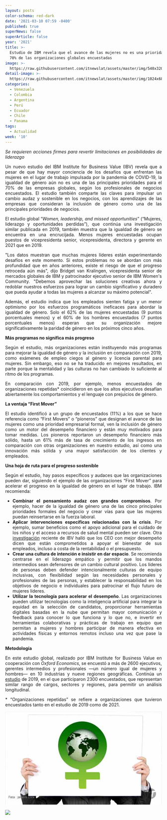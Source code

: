 ```yaml
---
layout: posts
color-schema: red-dark
date: '2021-03-10 07:59 -0400'
published: true
superNews: false
superArticle: false
year: '2021'
title: >-
  Estudio de IBM revela que el avance de las mujeres no es una prioridad para el
  70% de las organizaciones globales encuestadas
image: >-
  https://raw.githubusercontent.com/itnewslat/assets/master/img/540x320/Mujeres-trabajadoras-p.jpg
detail-image: >-
  https://raw.githubusercontent.com/itnewslat/assets/master/img/1024x680/Mujeres-trabajadoras-g.jpg
categories:
  - Venezuela
  - Colombia
  - Argentina
  - Perú
  - Ecuador
  - Chile
  - Panama
tags:
  - Actualidad
week: '10'
---
```

<p style="text-align: justify;"><em>Se requieren acciones firmes para revertir limitaciones en posibilidades de liderazgo</em></p>
<p style="text-align: justify;">Un nuevo estudio del IBM Institute for Business Value (IBV) revela que a pesar de que hay mayor conciencia de los desafíos que enfrentan las mujeres en el lugar de trabajo impulsada por la pandemia de COVID-19, la igualdad de género aún no es una de las principales prioridades para el 70% de las empresas globales, según los profesionales de negocios encuestados. El estudio también comparte las claves para impulsar un cambio audaz y sostenible en los negocios, con los aprendizajes de las empresas que consideran la inclusión de género como una de las principales prioridades de negocios.</p>
<p style="text-align: justify;">El estudio global “<em>Women, leadership, and missed opportunities</em>” (“Mujeres, liderazgo y oportunidades perdidas”), que continúa una investigación similar publicada en 2019, también muestra que la igualdad de género se encuentra en una encrucijada. Menos mujeres encuestadas ocupan puestos de vicepresidenta senior, vicepresidenta, directora y gerente en 2021 que en 2019.</p>
<p style="text-align: justify;">"Los datos muestran que muchas mujeres líderes están experimentando desafíos en este momento. Si estos problemas no se abordan con más profundidad que en años anteriores, existe el riesgo de que el progreso retroceda aún más", dijo Bridget van Kralingen, vicepresidenta senior de mercados globales de IBM y patrocinador ejecutivo senior de IBM Women's Community. "Debemos aprovechar las soluciones creativas ahora y redoblar nuestros esfuerzos para lograr un cambio significativo y duradero que pueda ayudar a todas las mujeres a alcanzar su máximo potencial".</p>
<p style="text-align: justify;">Además, el estudio indica que los empleados sienten fatiga y un menor optimismo por los esfuerzos programáticos ineficaces para abordar la igualdad de género. Solo el 62% de las mujeres encuestadas (9 puntos porcentuales menos) y el 60% de los hombres encuestados (7 puntos porcentuales menos) esperan que su organización mejore significativamente la paridad de género en los próximos cinco años.</p>
<p style="text-align: justify;"><strong>Más programas no significa más progreso</strong></p>
<p style="text-align: justify;">Según el estudio, más organizaciones están instituyendo más programas para mejorar la igualdad de género y la inclusión en comparación con 2019, como exámenes de empleo ciegos al género y licencia parental para mujeres. Sin embargo, eso no se ha traducido en mejores resultados, en parte porque la mentalidad y las culturas no han cambiado lo suficiente al ritmo de los programas.</p>
<p style="text-align: justify;">En comparación con 2019, por ejemplo, menos encuestados de organizaciones repetidas* coincidieron en que los altos ejecutivos desafían abiertamente los comportamientos y el lenguaje con prejuicios de género.</p>
<p style="text-align: justify;"><strong>La ventaja “First Mover”</strong></p>
<p style="text-align: justify;">El estudio identificó a un grupo de encuestados (11%) a los que se hace referencia como “First Movers” o “pioneros” que designan el avance de las mujeres como una prioridad empresarial formal, ven la inclusión de género como un motor del desempeño financiero y están muy motivados para tomar medidas. Los pioneros reportaron un desempeño financiero más sólido, hasta un 61% más de tasa de crecimiento de los ingresos en comparación con otras organizaciones en nuestro estudio, así como una innovación más sólida y una mayor satisfacción de los clientes y empleados.</p>
<p style="text-align: justify;"><strong>Una hoja de ruta para el progreso sostenible</strong></p>
<p style="text-align: justify;">Según el estudio, hay pasos específicos y audaces que las organizaciones pueden dar, siguiendo el ejemplo de las organizaciones “First Mover” para acelerar el progreso en la igualdad de género en el lugar de trabajo. IBM recomienda:</p>

<ul style="text-align: justify;">
	<li><strong>Combinar el pensamiento audaz con grandes compromisos</strong>. Por ejemplo, hacer de la igualdad de género una de las cinco principales prioridades formales del negocio y crear vías para que las mujeres puedan reinsertarse en la fuerza laboral.</li>
	<li><strong>Aplicar intervenciones específicas relacionadas con la crisis</strong>. Por ejemplo, sumar beneficios como el apoyo adicional para el cuidado de los niños y el acceso a recursos de salud mental pueden ser clave. Otra <a href="https://www.ibm.com/thought-leadership/institute-business-value/report/ceo">investigación</a> reciente de IBV halló que los CEO con mejor desempeño dicen que están comprometidos a apoyar el bienestar de sus empleados, incluso a costa de la rentabilidad o el presupuesto.</li>
	<li><strong>Crear una cultura de intención e insistir en dar espacio</strong>. Se recomienda centrarse en el liderazgo empático y permitir que los mandos intermedios sean defensores de un cambio cultural positivo. Los líderes de personas deben defender intencionalmente culturas de equipo inclusivas, con flexibilidad según las necesidades personales y profesionales de las personas, y establecer la responsabilidad en los objetivos de negocio e individuales para patrocinar el flujo futuro de mujeres líderes.</li>
	<li><strong>Utilizar la tecnología para acelerar el desempeño</strong>. Las organizaciones pueden utilizar tecnologías como la inteligencia artificial para integrar la equidad en la selección de candidatos, proporcionar herramientas digitales basadas en la nube que permitan mayor comunicación y feedback para conocer lo que funciona y lo que no, e invertir en herramientas colaborativas y prácticas de trabajo en equipo que permitan a mujeres y hombres participar de manera efectiva en actividades físicas y entornos remotos incluso una vez que pase la pandemia.</li>
</ul>
<p style="text-align: justify;"><strong>Metodología</strong></p>
<p style="text-align: justify;">En este estudio global, realizado por IBM Institute for Business Value en cooperación con <em>Oxford Economics</em>, se encuestó a más de 2600 ejecutivos, gerentes intermedios y profesionales —un número igual de mujeres y hombres— en 10 industrias y nueve regiones geográficas. Continúa un <a href="https://c212.net/c/link/?t=0&amp;l=en&amp;o=2396188-1&amp;h=3083310350&amp;u=http%3A%2F%2Fibm.co%2Fwomenleaders&amp;a=Women%2C+Leadership%2C+and+the+Priority+Paradox">estudio</a> de 2019, en el que participaron 2300 encuestados, que representan similar rango de cargos, sectores y regiones, para permitir un análisis longitudinal.</p>
<p style="text-align: justify;">* “Organizaciones repetidas” se refiere a organizaciones que tuvieron encuestados tanto en el estudio de 2019 como de 2021.</p>

![](https://raw.githubusercontent.com/itnewslat/assets/master/img/540x320/Mujeres-trabajadoras-p.jpg)

<img src="https://tracker.metricool.com/c3po.jpg?hash=56f88a41e39ab42c063cc51676587a04"/>